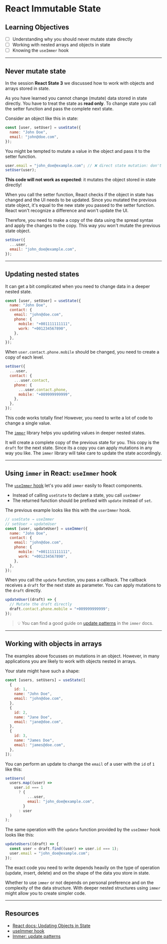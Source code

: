 # React Immutable State

## Learning Objectives

- [ ] Understanding why you should never mutate state directly
- [ ] Working with nested arrays and objects in state
- [ ] Knowing the `useImmer` hook

---

## Never mutate state

In the session **React State 3** we discussed how to work with objects and arrays stored in state.

As you have learned you cannot change (mutate) data stored in state directly. You have to treat the state as **read only**. To change state you call the setter function and pass the complete next state.

Consider an object like this in state:

```js
const [user, setUser] = useState({
  name: "John Doe",
  email: "john@doe.com",
});
```

You might be tempted to mutate a value in the object and pass it to the setter function.

```js
user.email = "john_doe@example.com"; // ❌ direct state mutation: don't try this at home!
setUser(user);
```

**This code will not work as expected**: it mutates the object stored in state directly!

When you call the setter function, React checks if the object in state has changed and the UI needs to be updated. Since you mutated the previous state object, it's equal to the new state you passed to the setter function. React won't recognize a difference and won't update the UI.

Therefore, you need to make a copy of the data using the spread syntax and apply the changes to the copy. This way you won't mutate the previous state object.

```js
setUser({
  ...user,
  email: "john_doe@example.com",
});
```

---

## Updating nested states

It can get a bit complicated when you need to change data in a deeper nested state.

```js
const [user, setUser] = useState({
  name: "John Doe",
  contact: {
    email: "john@doe.com",
    phone: {
      mobile: "+001111111111",
      work: "+001234567890",
    },
  },
});
```

When `user.contact.phone.mobile` should be changed, you need to create a copy of each level.

```js
setUser({
  ...user,
  contact: {
    ...user.contact,
    phone: {
      ...user.contact.phone,
      mobile: "+009999999999",
    },
  },
});
```

This code works totally fine! However, you need to write a lot of code to change a single value.

The [`immer`](https://immerjs.github.io/immer/) library helps you updating values in deeper nested states.

It will create a complete copy of the previous state for you. This copy is the `draft` for the next state. Since its a copy you can apply mutations in any way you like. The `immer` library will take care to update the state accordingly.

---

## Using `immer` in React: `useImmer` hook

The [`useImmer` hook](https://github.com/immerjs/use-immer) let's you add `immer` easily to React components.

- Instead of calling `useState` to declare a state, you call `useImmer`
- The returned function should be prefixed with `update` instead of `set`.

The previous example looks like this with the `userImmer` hook.

```js
// useState → useImmer
// setUser → updateUser
const [user, updateUser] = useImmer({
  name: "John Doe",
  contact: {
    email: "john@doe.com",
    phone: {
      mobile: "+001111111111",
      work: "+001234567890",
    },
  },
});
```

When you call the `update` function, you pass a callback. The callback receives a `draft` for the next state as parameter. You can apply mutations to the `draft` directly.

```js
updateUser((draft) => {
  // Mutate the draft directly
  draft.contact.phone.mobile = "+009999999999";
});
```

> 💡 You can find a good guide on [update patterns](https://immerjs.github.io/immer/update-patterns) in the `immer` docs.

---

## Working with objects in arrays

The examples above focusses on mutations in an object. However, in many applications you are likely to work with objects nested in arrays.

Your state might have such a shape:

```js
const [users, setUsers] = useState([
  {
    id: 1,
    name: "John Doe",
    email: "john@doe.com",
  },
  {
    id: 2,
    name: "Jane Doe",
    email: "jane@doe.com",
  },
  {
    id: 3,
    name: "James Doe",
    email: "james@doe.com",
  },
]);
```

You can perform an update to change the `email` of a user with the `id` of `1` like this:

```js
setUsers(
  users.map((user) =>
    user.id === 1
      ? {
          ...user,
          email: "john_doe@example.com",
        }
      : user
  )
);
```

The same operation with the `update` function provided by the `useImmer` hook looks like this:

```js
updateUsers((draft) => {
  const user = draft.find((user) => user.id === 1);
  user.email = "john_doe@example.com";
});
```

The exact code you need to write depends heavily on the type of operation (update, insert, delete) and on the shape of the data you store in state.

Whether to use `immer` or not depends on personal preference and on the complexity of the data structure. With deeper nested structures using `immer` might allow you to create simpler code.

---

## Resources

- [React docs: Updating Objects in State](https://react.dev/learn/updating-objects-in-state)
- [useImmer hook](https://github.com/immerjs/use-immer)
- [Immer: update patterns](https://immerjs.github.io/immer/update-patterns)
